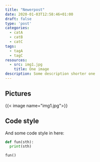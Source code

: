 ```yaml
---
title: "Newerpost"
date: 2020-01-03T12:58:46+01:00
draft: false
type: 'post'
categories:
  - catA
  - catB
  - catC
tags:
  - tagA
  - tagC
resources:
  - src: img1.jpg
    title: One image
description: Some description shorter one
---
```


## Pictures

{{< image name="img1.jpg">}}

## Code style

And some code style in here:

```python {linenos=true,hl_lines=[2],linenostart=22}
def fun(sth):
  print(sth)

fun()
```